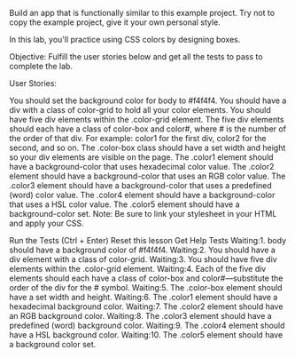 Build an app that is functionally similar to this example project. Try not to copy the example project, give it your own personal style.

In this lab, you'll practice using CSS colors by designing boxes.

Objective: Fulfill the user stories below and get all the tests to pass to complete the lab.

User Stories:

You should set the background color for body to #f4f4f4.
You should have a div with a class of color-grid to hold all your color elements.
You should have five div elements within the .color-grid element.
The five div elements should each have a class of color-box and color#, where # is the number of the order of that div. For example: color1 for the first div, color2 for the second, and so on.
The .color-box class should have a set width and height so your div elements are visible on the page.
The .color1 element should have a background-color that uses hexadecimal color value.
The .color2 element should have a background-color that uses an RGB color value.
The .color3 element should have a background-color that uses a predefined (word) color value.
The .color4 element should have a background-color that uses a HSL color value.
The .color5 element should have a background-color set.
Note: Be sure to link your stylesheet in your HTML and apply your CSS.

Run the Tests (Ctrl + Enter)
Reset this lesson
Get Help
Tests
Waiting:1. body should have a background color of #f4f4f4.
Waiting:2. You should have a div element with a class of color-grid.
Waiting:3. You should have five div elements within the .color-grid element.
Waiting:4. Each of the five div elements should each have a class of color-box and color#—substitute the order of the div for the # symbol.
Waiting:5. The .color-box element should have a set width and height.
Waiting:6. The .color1 element should have a hexadecimal background color.
Waiting:7. The .color2 element should have an RGB background color.
Waiting:8. The .color3 element should have a predefined (word) background color.
Waiting:9. The .color4 element should have a HSL background color.
Waiting:10. The .color5 element should have a background color set.